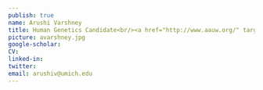 ```yaml
---
publish: true
name: Arushi Varshney
title: Human Genetics Candidate<br/><a href="http://www.aauw.org/" target='_blank'>AAUW Fellow</a> and <a href="http://barbour.rackham.umich.edu/" target='_blank'>Barbour Scholar</a>
picture: avarshney.jpg
google-scholar: 
CV:
linked-in: 
twitter:
email: arushiv@umich.edu
---
```

